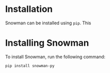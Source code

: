 # Installation

Snowman can be installed using `pip`.
This

# Installing Snowman

To install Snowman, run the following command:

```sh
pip install snowman-py
```
